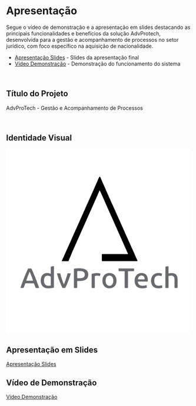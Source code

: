 # Apresentação

Segue o vídeo de demonstração e a apresentação em slides destacando as principais funcionalidades e benefícios da solução AdvProtech, desenvolvida para a gestão e acompanhamento de processos no setor jurídico, com foco específico na aquisição de nacionalidade.
<br>

* [Apresentação Slides](./presentation.pdf) - Slides da apresentação final
* [Vídeo Demonstração](./advprotech_video.mp4) - Demonstração do funcionamento do sistema
<br>

## Título do Projeto

AdvProTech - Gestão e Acompanhamento de Processos

<br>

## Identidade Visual
![Logo](../docs/img/logo_advprotech.png)
<br>

## Apresentação em Slides

[Apresentação Slides](./presentation.pdf)
<br>

## Vídeo de Demonstração

[Vídeo Demonstração](./advprotech_video.mp4)

<br>
